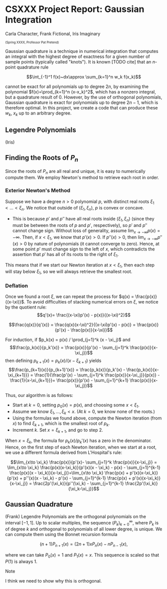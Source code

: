 # CSXXX Project Report: Gaussian Integration

Carla Character,
Frank Fictional,
Iris Imaginary

<sup><sub>(Spring XXXX, Professor Pat Pretend)</sub></sup>

Gaussian quadrature is a technique in numerical integration that computes an integral with the highest degree of exactness for a given number of sample points (typically called "knots").
It is known [TODO cite] that an $n$-point quadrature rule

$$\int_{-1}^1 f(x)~dx\approx \sum_{k=1}^n w_k f(x_k)$$

cannot be exact for all polynomials up to degree $2n$, by examining the polynomial $f(x)=\prod_{k=1}^n (x-x_k)^2$, which has a nonzero integral, but a quadrature result of 0. However, by the use of orthogonal polynomials, Gaussian quadrature is exact for polynomials up to degree $2n-1$, which is therefore optimal. In this project, we create a code that can produce these $w_k$, $x_k$ up to an arbitrary degree.

## Legendre Polynomials

(Iris)

## Finding the Roots of $P_n$

Since the roots of $P_n$ are all real and unique, it is easy to numerically compute them. We employ Newton's method to retrieve each root in order.

### Exterior Newton's Method

Suppose we have a degree $n > 0$ polynomial $p$, with distinct real roots $\xi_1 < \dots < \xi_n$. We notice that outside of $(\xi_1,\xi_n)$, $p$ is convex or concave.

- This is because $p'$ and $p''$ have all real roots inside $(\xi_1,\xi_n)$ (since they must be between the roots of $p$ and $p'$, respectively), so $p'$ and $p''$ cannot change sign. Without loss of generality, assume $\lim_{x\to -\infty} p(x) = -\infty$. Then, if $x < \xi_1$, we know that $p'(x) > 0$. If $p''(x) > 0$, then $\lim_{x\to -\infty} p''(x) > 0$ by nature of polynomials (it cannot converge to zero). Hence, at some point $p'$ must change sign to the left of $x$, which contradicts the assertion that $p'$ has all of its roots to the right of $\xi_1$.

This means that if we start our Newton iteration at $x < \xi_1$, then each step will stay below $\xi_1$, so we will always retrieve the smallest root.

### Deflation

Once we found a root $\xi$, we can repeat the process for $q(x) = \frac{p(x)}{(x-\xi)}$. To avoid difficulties of stacking numerical errors on $\xi$, we notice by the quotient rule:
$$q'(x)= \frac{(x-\xi)p'(x) - p(x)}{(x-\xi)^2}$$

$$\frac{q(x)}{q'(x)} = \frac{q(x)(x-\xi)^2}{(x-\xi)p'(x) - p(x)} = \frac{p(x)}{p'(x) - \frac{p(x)}{x-\xi}}$$

For induction, if $p_k(x) = p(x) / \prod_{j=1}^k (x - \xi_j)$ and
$$\frac{p_k(x)}{p_k'(x)} = \frac{p(x)}{p'(x) - \sum_{j=1}^k \frac{p(x)}{x-\xi_j}}$$
then defining $p_{k+1}(x) = p_{k}(x) / (x - \xi_{k+1})$ yields
$$\frac{p_{k+1}(x)}{p_{k+1}'(x)} = \frac{p_k(x)}{p_k'(x) - \frac{p_k(x)}{x-\xi_{k+1}}} = \frac{1}{\frac{p'(x) - \sum_{j=1}^k \frac{p(x)}{x-\xi_j}}{p(x)} - \frac{1}{x-\xi_{k+1}}}= \frac{p(x)}{p'(x) - \sum_{j=1}^{k+1} \frac{p(x)}{x-\xi_j}}$$

Thus, our algorithm is as follows:

- Start at $k=0$, setting $p_0(x) = p(x)$, and choosing some $x < \xi_1$.
- Assume we know $\xi_1,\dots,\xi_k < x$. (At $k=0$, we know none of the roots.)
- Using the formulas we found above, compute the Newton iteration (from $x$) to find $\xi_{k+1}$, which is the smallest root of $p_k$.
- Increment $k$. Set $x = \xi_{k+1}$, and go to step 2.

When $x = \xi_k$, the formula for $p_k(x)/p_k'(x)$ has a zero in the denominator. Hence, on the first step of each Newton iteration, when we start at a root,
we use a different formula derived from L'Hospital's rule:

$$\lim_{x\to \xi_k} \frac{p(x)}{p'(x)- \sum_{j=1}^k \frac{p(x)}{x-\xi_j}} = \lim_{x\to \xi_k} \frac{p(x)(x-\xi_k)}{p'(x)(x - \xi_k) - p(x) - \sum_{j=1}^{k-1} \frac{p(x)(x - \xi_k)}{x-\xi_j}}=\lim_{x\to \xi_k} \frac{p(x) + p'(x)(x-\xi_k)}{p'(x) + p''(x)(x - \xi_k) - p'(x) - \sum_{j=1}^{k-1} \frac{p(x) + p'(x)(x-\xi_k)}{x-\xi_j}} = \frac{2p'(\xi_k)}{p''(\xi_k) - \sum_{j=1}^{k-1} \frac{2p'(\xi_k)}{\xi_k-\xi_j}}$$

## Gaussian Quadrature

(Frank)
Legendre Polynomials are the orthogonal polynomials on the interval $[-1,1]$. Up to scalar multiples, the sequence $(P_k)_{k=0}^\infty$, where $P_k$ is of degree $k$ and orthogonal to polynomials of all lower degree, is unique.
We can compute them using the Bonnet recursion formula

$$(n+1)P_{n+1}(x) = (2n+1) x P_n(x) - nP_{n-1}(x),$$

where we can take $P_0(x) = 1$ and $P_1(x) = x$. This sequence is scaled so that $P(1)$ is always $1$.

> [!NOTE]
> I think we need to show why this is orthogonal.
